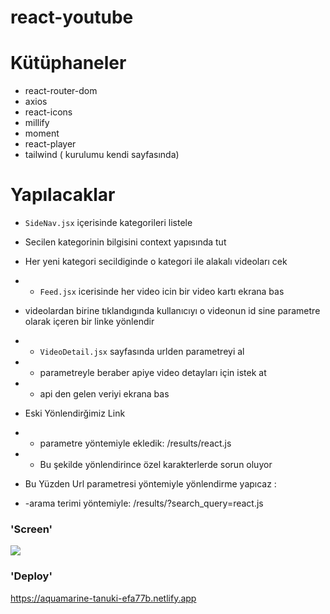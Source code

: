 # react-youtube

# Kütüphaneler

- react-router-dom
- axios
- react-icons
- millify
- moment
- react-player
- tailwind ( kurulumu kendi sayfasında)

# Yapılacaklar

- `SideNav.jsx` içerisinde kategorileri listele
- Secilen kategorinin bilgisini context yapısında tut
- Her yeni kategori secildiginde o kategori ile alakalı videoları cek
- - `Feed.jsx` icerisinde her video icin bir video kartı ekrana bas

- videolardan birine tıklandıgında kullanıcıyı o videonun id sine parametre olarak içeren bir linke yönlendir
- - `VideoDetail.jsx` sayfasında urlden parametreyi al
- - parametreyle beraber apiye video detayları için istek at
- - api den gelen veriyi ekrana bas

- Eski Yönlendirğimiz Link

- - parametre yöntemiyle ekledik: /results/react.js
- - Bu şekilde yönlendirince özel karakterlerde sorun oluyor
- Bu Yüzden Url parametresi yöntemiyle yönlendirme yapıcaz :

- -arama terimi yöntemiyle: /results/?search_query=react.js

### 'Screen'

![](youtubee.gif)

### 'Deploy'

https://aquamarine-tanuki-efa77b.netlify.app
